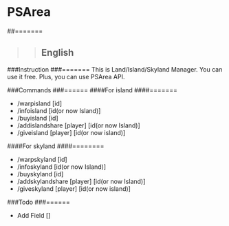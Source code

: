 # PSArea
##=======
>> ## English

###Instruction
###=======
This is Land/Island/Skyland Manager.
You can use it free. Plus, you can use PSArea API.

###Commands
###======
####For island
####=======
+ /warpisland [id]
+ /infoisland [id(or now Island)]
+ /buyisland [id]
+ /addislandshare [player] [id(or now Island)]
+ /giveisland [player] [id(or now island)]

####For skyland
####========
+ /warpskyland [id]
+ /infoskyland [id(or now Island)]
+ /buyskyland [id]
+ /addskylandshare [player] [id(or now Island)]
+ /giveskyland [player] [id(or now island)]

###Todo
###======
+ Add Field []